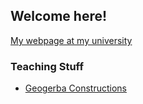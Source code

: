 ## Welcome here!

[My webpage at my university](https://web.comillas.edu/profesor/fsansegundo)


### Teaching Stuff

+ [Geogerba Constructions](https://www.geogebra.org/u/fernando.sansegundo)


<!--
**fsansegundo/fsansegundo** is a ✨ _special_ ✨ repository because its `README.md` (this file) appears on your GitHub profile.

Here are some ideas to get you started:

- 🔭 I’m currently working on ...
- 🌱 I’m currently learning ...
- 👯 I’m looking to collaborate on ...
- 🤔 I’m looking for help with ...
- 💬 Ask me about ...
- 📫 How to reach me: ...
- 😄 Pronouns: ...
- ⚡ Fun fact: ...
-->

